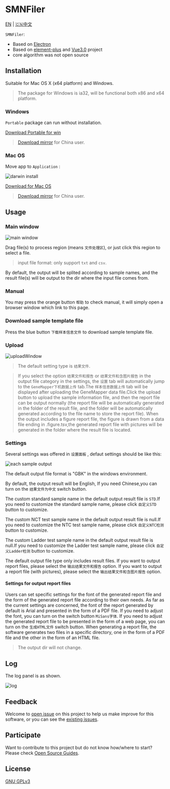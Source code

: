 # SMNFiler

[EN](README.md) | [🇨🇳中文](README.CN.md)

`SMNFiler`:

- Based on [Electron](https://electronjs.org)
- Based on [element-plus](https://github.com/element-plus/element-plus) and [Vue3.0](https://github.com/vuejs/core) project
- core algorithm was not open source

## Installation

Suitable for Mac OS X (x64 platform) and Windows.

> The package for Windows is ia32, will be functional both x86 and x64 platform.

### Windows

`Portable` package can run without installation.

[Download Portable for win](https://github.com/NTLx/SMNFiler/releases/download/v0.7.0/SMNFiler.v0.7.0.Win_Portable.exe)

> [Download mirror](http://cloud.cubicise.com:10081/s/8GRKCowfwqoLji8) for China user.

### Mac OS

Move app to `Application` :

![darwin install](https://cdn.jsdelivr.net/gh/Letmeouted/PicGO/Pic/picture.png)

[Download for Mac OS](https://github.com/NTLx/SMNFiler/releases/download/v0.2.1/SMNFiler.v0.2.1.MacOS.dmg)

> [Download mirror](http://cloud.cubicise.com:10081/s/bxbwwpG6NwkaN76) for China user.

## Usage

### Main window

![main window](https://cdn.jsdelivr.net/gh/Letmeouted/PCPicture/Snipaste_2023-08-15_08-37-34.png)

Drag file(s) to process region (means `文件处理区`), or just click this region to select a file.

> input file format: only support `txt` and `csv`.

By default, the output will be splited according to sample names, and the result file(s) will be output to the dir where the input file comes from.

### Manual

You may press the orange button `帮助` to check manual, it will simply open a browser window which link to this page.

### Download sample template file

Press the blue button `下载样本信息文件` to download sample template file.

### Upload

![uploadWindow](https://cdn.jsdelivr.net/gh/Letmeouted/PCPicture/Snipaste_2023-08-15_10-18-32.png)

>The default setting type is `结果文件`.

>If you select the option `结果文件和报告` or `结果文件和含图片报告` in the output file category in the settings, the `设置` tab will automatically jump to the `GeneMapper下机数据上传` tab.The `样本信息数据上传` tab will be displayed after uploading the GeneMapper data file.Click the upload button to upload the sample information file, and then the report file can be output normally (the report file will be automatically generated in the folder of the result file, and the folder will be automatically generated according to the file name to store the report file). When the output includes a figure report file, the figure is drawn from a data file ending in .figure.tsv,the generated report file with pictures will be generated in the folder where the result file is located.

### Settings

Several settings was offered in `设置面板` , defaut settings should be like this:

![each sample output](https://cdn.jsdelivr.net/gh/Letmeouted/PCPicture/Snipaste_2023-08-30_08-49-02.png)

The default output file format is "GBK" in the windows environment.

By default, the output result will be English, If you need Chinese,you can turn on the `结果文件为中文` switch button.

The custom standard sample name in the default output result file is `STD`.If you need to customize the standard sample name, please click `自定义STD` button  to customize.

The custom NCT test sample name in the default output result file is null.If you need to customize the NTC test sample name, please click `自定义NTC检测` button  to customize.

The custom Ladder test sample name in the default output result file is null.If you need to customize the Ladder test sample name, please click `自定义Ladder检测` button  to customize.

The default output file type only includes result files. If you want to output report files, please select the `输出结果文件和报告` option. If you want to output a report file (with pictures), please select the `输出结果文件和含图片报告` option.

#### Settings for output report files

Users can set specific settings for the font of the generated report file and the form of the generated report file according to their own needs. As far as the current settings are concerned, the font of the report generated by default is Arial and presented in the form of a PDF file. If you need to adjust the font, you can turn on the switch button `MiSans字体`. If you need to adjust the generated report file to be presented in the form of a web page, you can turn on the `生成HTML文件` switch button. When generating a report file, the software generates two files in a specific directory, one in the form of a PDF file and the other in the form of an HTML file.

> The output dir will not change.

## Log

The log panel is as shown.

![log](https://cdn.jsdelivr.net/gh/Letmeouted/PCPicture/Snipaste_2023-08-15_10-23-20.png)

## Feedback

Welcome to [open issue](https://github.com/NTLx/SMNFiler/issues/new/choose) on this project to help us make improve for this software, or you can see the [existing issues](https://github.com/NTLx/SMNFiler/issues).

## Participate

Want to contribute to this project but do not know how/where to start? Please check [Open Source Guides](https://opensource.guide/).

## License

[GNU GPLv3](LICENSE.md)
